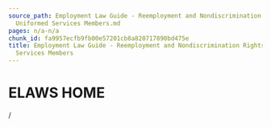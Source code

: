```yaml
---
source_path: Employment Law Guide - Reemployment and Nondiscrimination Rights for
  Uniformed Services Members.md
pages: n/a-n/a
chunk_id: fa9957ecfb9fb00e57201cb8a820717890bd475e
title: Employment Law Guide - Reemployment and Nondiscrimination Rights for Uniformed
  Services Members
---
```

# ELAWS HOME

/
